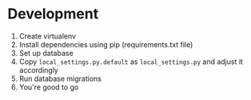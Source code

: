 # Development

1. Create virtualenv
2. Install dependencies using pip (requirements.txt file)
3. Set up database
4. Copy `local_settings.py.default` as `local_settings.py` and adjust it accordingly
5. Run database migrations
6. You're good to go
